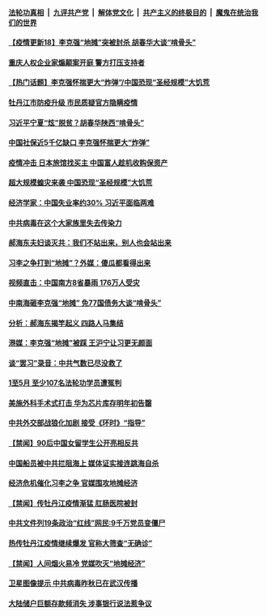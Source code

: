 

####  [法轮功真相](../../../../basic/blob/master/README.md?t=06091901) &nbsp;|&nbsp; [九评共产党](../../../../9ping.md/blob/master/README.md?t=06091901) &nbsp;|&nbsp; [解体党文化](../../../../jtdwh.md/blob/master/README.md?t=06091901)  &nbsp;|&nbsp; [共产主义的终极目的](../../../../gczydzjmd.md/blob/master/README.md?t=06091901) &nbsp;|&nbsp; [魔鬼在统治我们的世界](../../../../mgztzwmdsj.md/blob/master/README.md?t=06091901) 

#### [【疫情更新18】李克强“地摊”突被封杀 胡春华大谈“啃骨头”](../pages/prog204/a102860375.md?t=06091901) 

#### [重庆人权企业家煽颠案开庭 警方打压支持者](../pages/prog204/a102866764.md?t=06091901) 

#### [【热门话题】李克强怀揣更大“炸弹”/中国恐现“圣经规模”大饥荒](../pages/prog204/a102866676.md?t=06091901) 

#### [牡丹江市防疫升级 市民质疑官方隐瞒疫情](../pages/prog204/a102866686.md?t=06091901) 

#### [习近平宁夏“炫”脱贫？胡春华陕西“啃骨头”](../pages/prog204/a102866660.md?t=06091901) 

#### [中国社保近5千亿缺口 李克强怀揣更大“炸弹”](../pages/prog204/a102866654.md?t=06091901) 

#### [疫情冲击 日本旅馆找买主 中国富人趁机收购保资产](../pages/prog204/a102866595.md?t=06091901) 

#### [超大规模蝗灾来袭 中国恐现“圣经规模”大饥荒](../pages/prog204/a102866572.md?t=06091901) 

#### [经济学家：中国失业率约30%  习近平面临两难](../pages/prog204/a102866546.md?t=06091901) 

#### [中共病毒在这个大家族里失去传染力](../pages/prog204/a102866554.md?t=06091901) 

#### [郝海东夫妇谈灭共：我们不站出来，别人也会站出来](../pages/prog204/a102866499.md?t=06091901) 

#### [习李之争打到“地摊”？外媒：傻瓜都看得出来](../pages/prog204/a102866503.md?t=06091901) 

#### [视频直击：中国南方8省暴雨 176万人受灾](../pages/prog204/a102866487.md?t=06091901) 

#### [中南海砸李克强“地摊” 免77国债务大谈“啃骨头”](../pages/prog204/a102866460.md?t=06091901) 

#### [分析：郝海东揭竿起义 四路人马集结](../pages/prog204/a102866455.md?t=06091901) 

#### [港媒：李克强“地摊”被踩 王沪宁让习更无颜面](../pages/prog204/a102866445.md?t=06091901) 

#### [谈“罢习”录音：中共气数已尽没救了](../pages/prog204/a102866423.md?t=06091901) 

#### [1至5月 至少107名法轮功学员遭冤判](../pages/prog204/a102866448.md?t=06091901) 

#### [美施外科手术式打击 华为芯片库存明年初告罄](../pages/prog204/a102866416.md?t=06091901) 

#### [中共外交部战狼化加剧 接受《环时》“指导”](../pages/prog204/a102866375.md?t=06091901) 


#### [【禁闻】90后中国女留学生公开亮相反共](../pages/prog204/a102866344.md?t=06091901) 

#### [中国船员被中共拦阻海上 媒体证实接连跳海自杀](../pages/prog204/a102866253.md?t=06091901) 

#### [经济危机催化习李之争 官媒围攻地摊经济](../pages/prog204/a102866262.md?t=06091901) 

#### [【禁闻】传牡丹江疫情渐猛 肛肠医院被封](../pages/prog204/a102866283.md?t=06091901) 

#### [中共文件列19条政治“红线”网民:9千万党员变僵尸](../pages/prog204/a102866209.md?t=06091901) 

#### [热传牡丹江疫情继续爆发 官称大筛查“无确诊”](../pages/prog204/a102866185.md?t=06091901) 

#### [【禁闻】人间烟火易冷 党媒吹灭“地摊经济”](../pages/prog204/a102866169.md?t=06091901) 

#### [卫星图像提示 中共病毒昨秋已在武汉传播](../pages/prog204/a102866151.md?t=06091901) 

#### [大陆储户巨额存款频消失 涉事银行说法惹争议](../pages/prog204/a102866154.md?t=06091901) 

